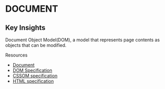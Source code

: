 
# DOCUMENT

 ## Key Insights
 
 Document Object Model(DOM), a model that represents page contents as objects that can be modified.
 
 Resources
 - [Document](https://javascript.info/browser-environment)
 - [DOM Specification](https://dom.spec.whatwg.org/)
 - [CSSOM specification](https://www.w3.org/TR/cssom-1/)
 - [HTML specification](https://html.spec.whatwg.org/)
 
